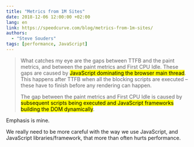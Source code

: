 ```yaml
---
title: "Metrics from 1M Sites"
date: 2018-12-06 12:00:00 +02:00
lang: en
link: https://speedcurve.com/blog/metrics-from-1m-sites/
authors:
  - "Steve Souders"
tags: [performance, JavaScript]
---
```


> What catches my eye are the gaps between TTFB and the paint metrics, and between the paint metrics and First CPU Idle. These gaps are caused by <mark>JavaScript dominating the browser main thread</mark>. This happens after TTFB when all the blocking scripts are executed – these have to finish before any rendering can happen.
>
> The gap between the paint metrics and First CPU Idle is caused by <mark>subsequent scripts being executed and JavaScript frameworks building the DOM dynamically</mark>.

Emphasis is mine.

We really need to be more careful with the way we use JavaScript, and JavaScript libraries/framework, that more than often hurts performance.
